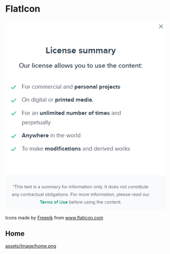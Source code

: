 # FlatIcon
![FlatIcon](/assets/Image/License/FlatIcon-License.png)

<div>Icons made by <a href="https://www.freepik.com" title="Freepik">Freepik</a> from <a href="https://www.flaticon.com/" title="Flaticon">www.flaticon.com</a></div>


## Home

[assets/Image/home.png](https://www.flaticon.com/free-icon/home_553416?term=home&page=1&position=38&page=1&position=38&related_id=553416&origin=search)